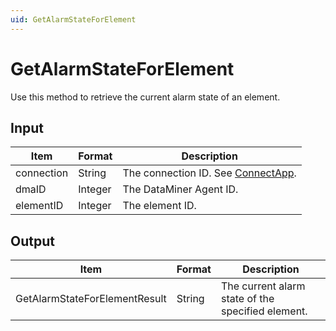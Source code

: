 ```yaml
---
uid: GetAlarmStateForElement
---
```


# GetAlarmStateForElement

Use this method to retrieve the current alarm state of an element.

## Input

| Item       | Format  | Description                                          |
|------------|---------|------------------------------------------------------|
| connection | String  | The connection ID. See [ConnectApp](xref:ConnectApp). |
| dmaID      | Integer | The DataMiner Agent ID.                              |
| elementID  | Integer | The element ID.                                      |

## Output

| Item                          | Format | Description                                       |
|-------------------------------|--------|---------------------------------------------------|
| GetAlarmStateForElementResult | String | The current alarm state of the specified element. |
